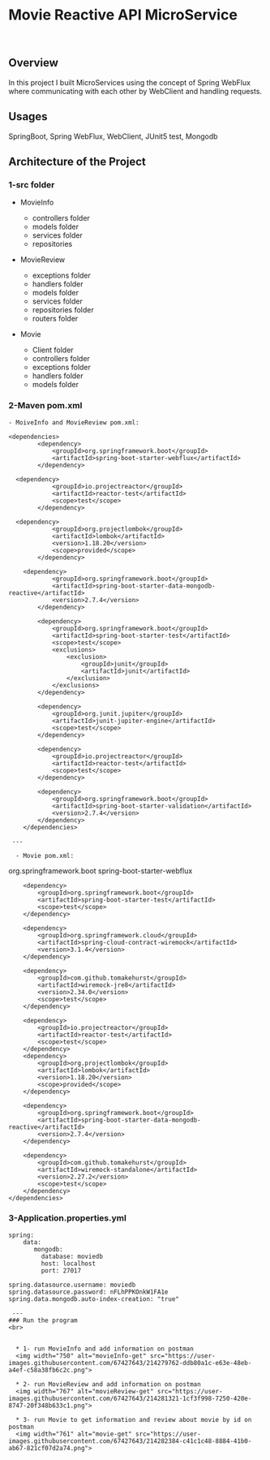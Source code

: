 # Movie Reactive API MicroService
<br>

## Overview
 In this project I built MicroServices using the concept of Spring WebFlux where communicating with each other by WebClient and handling requests.
 <br>
 
## Usages
SpringBoot, Spring WebFlux, WebClient, JUnit5 test, Mongodb
<br> 

## Architecture of the Project

 ### 1-src folder
 
  - MovieInfo
    - controllers folder
    - models folder
    - services folder
    - repositories
    
  - MovieReview
    - exceptions folder
    - handlers folder
    - models folder
    - services folder
    - repositories folder
    - routers folder
    
  - Movie
    - Client folder
    - controllers folder
    - exceptions folder
    - handlers folder   
    - models folder

### 2-Maven pom.xml
    - MoiveInfo and MovieReview pom.xml:
```
<dependencies>
		<dependency>
			<groupId>org.springframework.boot</groupId>
			<artifactId>spring-boot-starter-webflux</artifactId>
		</dependency>
  
  <dependency>
			<groupId>io.projectreactor</groupId>
			<artifactId>reactor-test</artifactId>
			<scope>test</scope>
		</dependency>
  
  <dependency>
			<groupId>org.projectlombok</groupId>
			<artifactId>lombok</artifactId>
			<version>1.18.20</version>
			<scope>provided</scope>
		</dependency>
  
  	<dependency>
			<groupId>org.springframework.boot</groupId>
			<artifactId>spring-boot-starter-data-mongodb-reactive</artifactId>
			<version>2.7.4</version>
		</dependency>

		<dependency>
			<groupId>org.springframework.boot</groupId>
			<artifactId>spring-boot-starter-test</artifactId>
			<scope>test</scope>
			<exclusions>
				<exclusion>
					<groupId>junit</groupId>
					<artifactId>junit</artifactId>
				</exclusion>
			</exclusions>
		</dependency>
  
		<dependency>
			<groupId>org.junit.jupiter</groupId>
			<artifactId>junit-jupiter-engine</artifactId>
			<scope>test</scope>
		</dependency>

		<dependency>
			<groupId>io.projectreactor</groupId>
			<artifactId>reactor-test</artifactId>
			<scope>test</scope>
		</dependency>
  
		<dependency>
			<groupId>org.springframework.boot</groupId>
			<artifactId>spring-boot-starter-validation</artifactId>
			<version>2.7.4</version>
		</dependency>
	</dependencies>
 
 ---
 
  - Movie pom.xml:  
```
  <dependencies>
		<dependency>
			<groupId>org.springframework.boot</groupId>
			<artifactId>spring-boot-starter-webflux</artifactId>
		</dependency>

		<dependency>
			<groupId>org.springframework.boot</groupId>
			<artifactId>spring-boot-starter-test</artifactId>
			<scope>test</scope>
		</dependency>
 
		<dependency>
			<groupId>org.springframework.cloud</groupId>
			<artifactId>spring-cloud-contract-wiremock</artifactId>
			<version>3.1.4</version>
		</dependency>

		<dependency>
			<groupId>com.github.tomakehurst</groupId>
			<artifactId>wiremock-jre8</artifactId>
			<version>2.34.0</version>
			<scope>test</scope>
		</dependency>

		<dependency>
			<groupId>io.projectreactor</groupId>
			<artifactId>reactor-test</artifactId>
			<scope>test</scope>
		</dependency>
		<dependency>
			<groupId>org.projectlombok</groupId>
			<artifactId>lombok</artifactId>
			<version>1.18.20</version>
			<scope>provided</scope>
		</dependency>
 
		<dependency>
			<groupId>org.springframework.boot</groupId>
			<artifactId>spring-boot-starter-data-mongodb-reactive</artifactId>
			<version>2.7.4</version>
		</dependency>

		<dependency>
			<groupId>com.github.tomakehurst</groupId>
			<artifactId>wiremock-standalone</artifactId>
			<version>2.27.2</version>
			<scope>test</scope>
		</dependency>
	</dependencies>

### 3-Application.properties.yml

```
spring:
    data:
       mongodb:
         database: moviedb
         host: localhost
         port: 27017

spring.datasource.username: moviedb
spring.datasource.password: nFLhPPKOnkW1FA1e
spring.data.mongodb.auto-index-creation: "true"     
 
 --- 
### Run the program
<br>


  * 1- run MovieInfo and add information on postman
  <img width="750" alt="movieInfo-get" src="https://user-images.githubusercontent.com/67427643/214279762-ddb80a1c-e63e-48eb-a4ef-c58a38fb6c2c.png">

  * 2- run MovieReview and add information on postman
  <img width="767" alt="movieReview-get" src="https://user-images.githubusercontent.com/67427643/214281321-1cf3f998-7250-420e-8747-20f348b633c1.png">
  
  * 3- run Movie to get information and review about movie by id on postman
  <img width="761" alt="movie-get" src="https://user-images.githubusercontent.com/67427643/214282384-c41c1c48-8884-41b0-ab67-821cf07d2a74.png">

